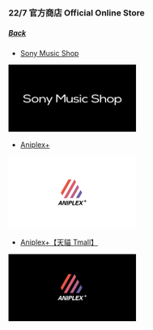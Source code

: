 ### 22/7 官方商店 Official Online Store
##### [Back](../readme.md)

- <a rel="noopener noreferrer" target="_blank" href="https://www.sonymusicshop.jp/m/arti/artiItm.php?site=S&ima=5159&cd=70008757">Sony Music Shop</a><br>
<img src="../Img/img_sonymusicshop.png" alt="Sony Music Shop" width="50%">

- <a rel="noopener noreferrer" target="_blank" href="https://www.aniplexplus.com/ZBwHusHo">Aniplex+</a><br>
<img src="../Img/img_aniplexplus.png" alt="Aniplex+" width="50%">

- <a rel="noopener noreferrer" target="_blank" href="https://aniplex.world.tmall.com/search.htm?search=y&keyword=22%2F7&lowPrice=&highPrice=">Aniplex+【天貓 Tmall】</a><br>
<img src="../Img/img_aniplextmall.PNG" alt="Aniplex Tmall" width="50%">
